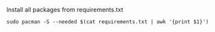 Install all packages from requirements.txt
```
sudo pacman -S --needed $(cat requirements.txt | awk '{print $1}')
```
